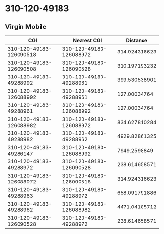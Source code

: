 # 310-120-49183
## Virgin Mobile


| CGI | Nearest CGI | Distance |
|-----|-------------|----------|
| 310-120-49183-126090518 | 310-120-49183-126088972 | 314.924316623 |
| 310-120-49183-126090508 | 310-120-49183-126090528 | 310.197193232 |
| 310-120-49183-49288992 | 310-120-49183-49288961 | 399.530538901 |
| 310-120-49183-126088992 | 310-120-49183-49288961 | 127.00034764 |
| 310-120-49183-49288961 | 310-120-49183-126088992 | 127.00034764 |
| 310-120-49183-126088982 | 310-120-49183-126088972 | 834.627810284 |
| 310-120-49183-49288982 | 310-120-49183-49288962 | 4929.82861325 |
| 310-120-49183-49286147 | 310-120-49183-126088992 | 7949.2598849 |
| 310-120-49183-49288972 | 310-120-49183-126090528 | 238.614658571 |
| 310-120-49183-126088972 | 310-120-49183-126090518 | 314.924316623 |
| 310-120-49183-49288963 | 310-120-49183-49288972 | 658.091791886 |
| 310-120-49183-49288962 | 310-120-49183-126088982 | 4471.04185712 |
| 310-120-49183-126090528 | 310-120-49183-49288972 | 238.614658571 |
